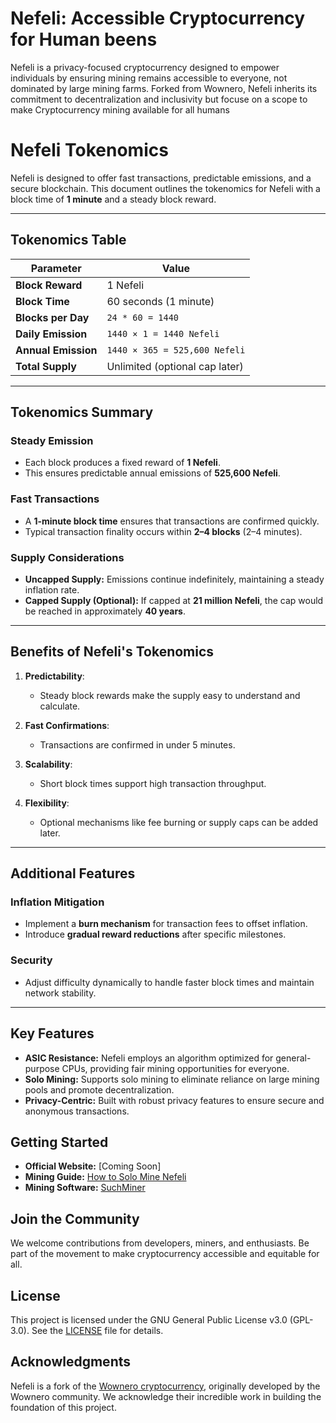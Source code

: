 # Nefeli: Accessible Cryptocurrency for Human beens

Nefeli is a privacy-focused cryptocurrency designed to empower individuals by ensuring mining remains accessible to everyone, not dominated by large mining farms. Forked from Wownero, Nefeli inherits its commitment to decentralization and inclusivity but focuse on a scope to make Cryptocurrency mining available for all humans

# Nefeli Tokenomics

Nefeli is designed to offer fast transactions, predictable emissions, and a secure blockchain. This document outlines the tokenomics for Nefeli with a block time of **1 minute** and a steady block reward.

---

## Tokenomics Table

| **Parameter**         | **Value**                        |
|------------------------|----------------------------------|
| **Block Reward**       | 1 Nefeli                        |
| **Block Time**         | 60 seconds (1 minute)           |
| **Blocks per Day**     | `24 * 60 = 1440`                |
| **Daily Emission**     | `1440 × 1 = 1440 Nefeli`        |
| **Annual Emission**    | `1440 × 365 = 525,600 Nefeli`   |
| **Total Supply**       | Unlimited (optional cap later)  |

---

## Tokenomics Summary

### **Steady Emission**
- Each block produces a fixed reward of **1 Nefeli**.
- This ensures predictable annual emissions of **525,600 Nefeli**.

### **Fast Transactions**
- A **1-minute block time** ensures that transactions are confirmed quickly.
- Typical transaction finality occurs within **2–4 blocks** (2–4 minutes).

### **Supply Considerations**
- **Uncapped Supply:** Emissions continue indefinitely, maintaining a steady inflation rate.
- **Capped Supply (Optional):** If capped at **21 million Nefeli**, the cap would be reached in approximately **40 years**.

---

## Benefits of Nefeli's Tokenomics

1. **Predictability**:
   - Steady block rewards make the supply easy to understand and calculate.

2. **Fast Confirmations**:
   - Transactions are confirmed in under 5 minutes.

3. **Scalability**:
   - Short block times support high transaction throughput.

4. **Flexibility**:
   - Optional mechanisms like fee burning or supply caps can be added later.

---

## Additional Features

### Inflation Mitigation
- Implement a **burn mechanism** for transaction fees to offset inflation.
- Introduce **gradual reward reductions** after specific milestones.

### Security
- Adjust difficulty dynamically to handle faster block times and maintain network stability.

---

## Key Features

- **ASIC Resistance:** Nefeli employs an algorithm optimized for general-purpose CPUs, providing fair mining opportunities for everyone.
- **Solo Mining:** Supports solo mining to eliminate reliance on large mining pools and promote decentralization.
- **Privacy-Centric:** Built with robust privacy features to ensure secure and anonymous transactions.

## Getting Started

- **Official Website:** [Coming Soon]
- **Mining Guide:** [How to Solo Mine Nefeli](#)
- **Mining Software:** [SuchMiner](#)

## Join the Community

We welcome contributions from developers, miners, and enthusiasts. Be part of the movement to make cryptocurrency accessible and equitable for all.

## License

This project is licensed under the GNU General Public License v3.0 (GPL-3.0). See the [LICENSE](LICENSE) file for details.

## Acknowledgments

Nefeli is a fork of the [Wownero cryptocurrency](https://codeberg.org/wownero/wownero), originally developed by the Wownero community. We acknowledge their incredible work in building the foundation of this project.
